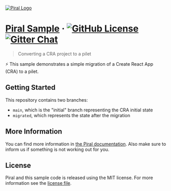 [![Piral Logo](https://github.com/smapiot/piral/raw/develop/docs/assets/logo.png)](https://piral.io)

# [Piral Sample](https://piral.io) &middot; [![GitHub License](https://img.shields.io/badge/license-MIT-blue.svg)](https://github.com/smapiot/piral/blob/main/LICENSE) [![Gitter Chat](https://badges.gitter.im/gitterHQ/gitter.png)](https://gitter.im/piral-io/community)

> Converting a CRA project to a pilet

:zap: This sample demonstrates a simple migration of a Create React App (CRA) to a pilet.

## Getting Started

This repository contains two branches:

- `main`, which is the "initial" branch representing the CRA initial state
- `migrated`, which represents the state after the migration

## More Information

You can find more information in [the Piral documentation](https://docs.piral.io/guidelines/tutorials/20-migrate-app). Also make sure to inform us if something is not working out for you.

## License

Piral and this sample code is released using the MIT license. For more information see the [license file](./LICENSE).
